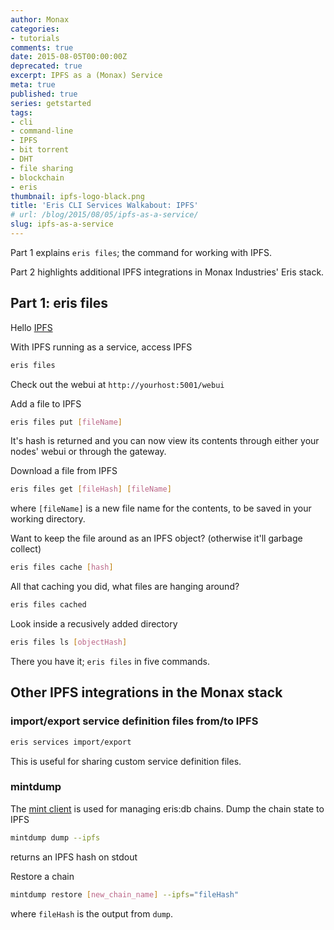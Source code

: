 ```yaml
---
author: Monax
categories:
- tutorials
comments: true
date: 2015-08-05T00:00:00Z
deprecated: true
excerpt: IPFS as a (Monax) Service
meta: true
published: true
series: getstarted
tags:
- cli
- command-line
- IPFS
- bit torrent
- DHT
- file sharing
- blockchain
- eris
thumbnail: ipfs-logo-black.png
title: 'Eris CLI Services Walkabout: IPFS'
# url: /blog/2015/08/05/ipfs-as-a-service/
slug: ipfs-as-a-service
---
```




Part 1 explains `eris files`; the command for working with IPFS.

Part 2 highlights additional IPFS integrations in Monax Industries' Eris stack.

## Part 1: eris files

Hello [IPFS](https://ipfs.io/)

With IPFS running as a service, access IPFS

```bash
eris files
```

Check out the webui at `http://yourhost:5001/webui`

Add a file to IPFS

```bash
eris files put [fileName]
```

It's hash is returned and you can now view its contents through either your nodes' webui or through the gateway.

Download a file from IPFS

```bash
eris files get [fileHash] [fileName]
```

where `[fileName]` is a new file name for the contents, to be saved in your working directory.

Want to keep the file around as an IPFS object? (otherwise it'll garbage collect)

```bash
eris files cache [hash]
```

All that caching you did, what files are hanging around?

```bash
eris files cached
```

Look inside a recusively added directory

```bash
eris files ls [objectHash]
```

There you have it; `eris files` in five commands.

## Other IPFS integrations in the Monax stack

### import/export service definition files from/to IPFS

```bash
eris services import/export
```

This is useful for sharing custom service definition files.

### mintdump

The [mint client](https://github.com/monax/mint-client) is used for managing eris:db chains.
Dump the chain state to IPFS

```bash
mintdump dump --ipfs
```

returns an IPFS hash on stdout

Restore a chain

```bash
mintdump restore [new_chain_name] --ipfs="fileHash"
```

where `fileHash` is the output from `dump`.
